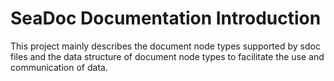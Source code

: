 # SeaDoc Documentation Introduction 

This project mainly describes the document node types supported by sdoc files and the data structure of document node types to facilitate the use and communication of data.